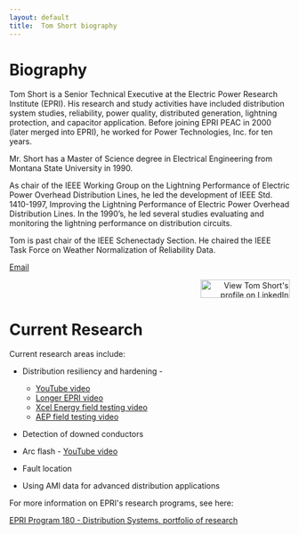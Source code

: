 ```yaml
---
layout: default
title:  Tom Short biography
---
```


# Biography

Tom Short is a Senior Technical Executive at the Electric Power Research
Institute (EPRI). His research and study activities have included distribution
system studies, reliability, power quality, distributed generation, lightning
protection, and capacitor application. Before joining EPRI PEAC in 2000 (later
merged into EPRI), he worked for Power Technologies, Inc. for ten years.

Mr. Short has a Master of Science degree in Electrical Engineering
from Montana State University in 1990.

As chair of the IEEE Working Group on the Lightning Performance of
Electric Power Overhead Distribution Lines, he led the development of
IEEE Std. 1410-1997, Improving the Lightning Performance of Electric
Power Overhead Distribution Lines. In the 1990’s, he led several
studies evaluating and monitoring the lightning performance on
distribution circuits.

Tom is past chair of the IEEE Schenectady Section. He chaired the IEEE
Task Force on Weather Normalization of Reliability Data.

[Email](mailto:tshort@epri.com)   

<div align="right"><a href="http://www.linkedin.com/in/tshort00">
    <img src="http://www.linkedin.com/img/webpromo/btn_myprofile_160x33.png" width="160" height="33" border="0" alt="View Tom Short's profile on LinkedIn">
</a></div>
   
   
# Current Research

Current research areas include:

- Distribution resiliency and hardening -

  - [YouTube video](http://youtu.be/Iq56tlz_guI)
  - [Longer EPRI video](http://youtu.be/Oc7-trMOVVQ)
  - [Xcel Energy field testing video](https://www.youtube.com/watch?v=2ZkPKMN3FFM)
  - [AEP field testing video](https://www.youtube.com/watch?v=tjWpkdcykPU)

- Detection of downed conductors

- Arc flash - [YouTube video](http://youtu.be/fZP47mlELSc)

- Fault location

- Using AMI data for advanced distribution applications

For more information on EPRI's research programs, see here:

[EPRI Program 180 - Distribution Systems, portfolio of research](http://www.epri.com/Our-Portfolio/Pages/Portfolio.aspx?program=070605)

